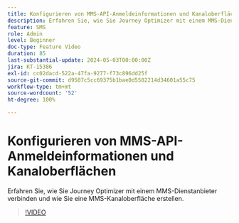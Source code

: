```yaml
---
title: Konfigurieren von MMS-API-Anmeldeinformationen und Kanaloberflächen
description: Erfahren Sie, wie Sie Journey Optimizer mit einem MMS-Dienstanbieter verbinden und wie Sie eine MMS-Kanaloberfläche erstellen.
feature: SMS
role: Admin
level: Beginner
doc-type: Feature Video
duration: 85
last-substantial-update: 2024-05-03T00:00:00Z
jira: KT-15386
exl-id: cc02dacd-522a-47fa-9277-f73c896dd25f
source-git-commit: d9507c5cc69375b1bae0d5582214d34601a55c75
workflow-type: tm+mt
source-wordcount: '52'
ht-degree: 100%

---
```


# Konfigurieren von MMS-API-Anmeldeinformationen und Kanaloberflächen

Erfahren Sie, wie Sie Journey Optimizer mit einem MMS-Dienstanbieter verbinden und wie Sie eine MMS-Kanaloberfläche erstellen.

>[!VIDEO](https://video.tv.adobe.com/v/3428872/?learn=on)
